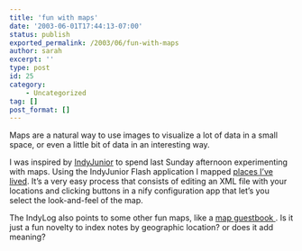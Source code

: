 ```yaml
---
title: 'fun with maps'
date: '2003-06-01T17:44:13-07:00'
status: publish
exported_permalink: /2003/06/fun-with-maps
author: sarah
excerpt: ''
type: post
id: 25
category:
    - Uncategorized
tag: []
post_format: []
---
```

Maps are a natural way to use images to visualize a lot of data in a small space, or even a little bit of data in an interesting way.

I was inspired by [IndyJunior](http://www.bryanboyer.com/indyjunior/) to spend last Sunday afternoon experimenting with maps. Using the IndyJunior Flash application I mapped [places I’ve lived](https://www.ultrasaurus.com/indyjr/). It’s a very easy process that consists of editing an XML file with your locations and clicking buttons in a nify configuration app that let’s you select the look-and-feel of the map.

The IndyLog also points to some other fun maps, like a [map guestbook ](https://www.ultrasaurus.com/indyjr/guestmap.html) . Is it just a fun novelty to index notes by geographic location? or does it add meaning?